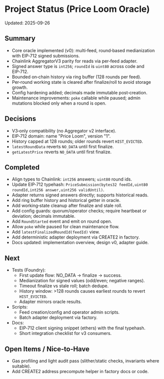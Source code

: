 # Project Status (Price Loom Oracle)

Updated: 2025-09-26

## Summary
- Core oracle implemented (v0): multi‑feed, round‑based medianization with EIP‑712 signed submissions.
- Chainlink AggregatorV3 parity for reads via per‑feed adapter.
- Signed answer type is `int256`; `roundId` is `uint80` across code and EIP‑712.
- Bounded on‑chain history via ring buffer (128 rounds per feed).
- Per‑round working state is cleared after finalize/roll to avoid storage growth.
- Config hardening added; decimals made immutable post‑creation.
 - Maintenance improvements: `poke` callable while paused; admin mutations blocked only when a round is open.

## Decisions
- V3‑only compatibility (no Aggregator v2 interface).
- EIP‑712 domain: name "Price Loom", version "1".
- History capped at 128 rounds; older rounds revert `HIST_EVICTED`.
- `latestRoundData` reverts `NO_DATA` until first finalize.
 - `getLatestPrice` reverts `NO_DATA` until first finalize.

## Completed
- Align types to Chainlink: `int256` answers; `uint80` round ids.
- Update EIP‑712 typehash: `PriceSubmission(bytes32 feedId,uint80 roundId,int256 answer,uint256 validUntil)`.
- Adapter returns signed answers directly; supports historical reads.
- Add ring buffer history and historical getter in oracle.
- Add working‑state cleanup after finalize and stale roll.
- Add config guards: quorum/operator checks; require heartbeat or deviation; decimals immutable.
 - Add `RoundStarted` event and emit on round open.
 - Allow `poke` while paused for clean maintenance flow.
 - Add `latestFinalizedRoundId(feedId)` view.
 - Add deterministic adapter deployment via CREATE2 in factory.
- Docs updated: implementation overview, design v0, adapter guide.

## Next
- Tests (Foundry):
  - First update flow: NO_DATA → finalize → success.
  - Medianization for signed values (odd/even; negative ranges).
  - Timeout finalize vs stale roll; batch dedupe.
  - History window: >128 rounds causes earliest rounds to revert `HIST_EVICTED`.
  - Adapter mirrors oracle results.
- Scripts:
  - Feed creation/config and operator admin scripts.
  - Batch adapter deployment via factory.
- Docs:
  - EIP‑712 client signing snippet (ethers) with the final typehash.
  - Short integration checklist for v3 consumers.

## Open Items / Nice‑to‑Have
- Gas profiling and light audit pass (slither/static checks, invariants where suitable).
 - Add CREATE2 address precompute helper in factory docs or code.
